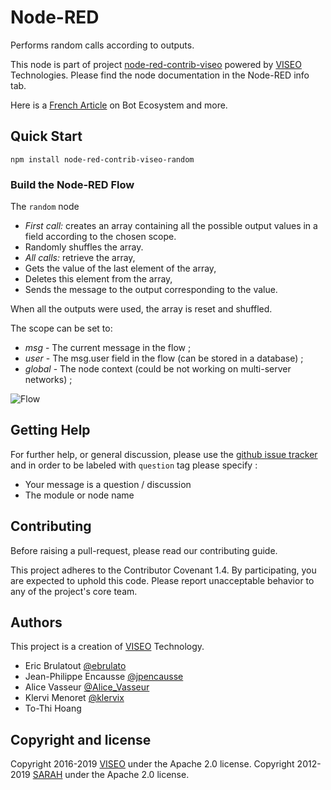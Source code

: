 # Node-RED

Performs random calls according to outputs.

This node is part of project [node-red-contrib-viseo](https://github.com/NGRP/node-red-contrib-viseo) powered by [VISEO](http://www.viseo.com) Technologies. Please find the node documentation in the Node-RED info tab. 

Here is a [French Article](https://goo.gl/DMfJk1) on Bot Ecosystem and more.

## Quick Start

```
npm install node-red-contrib-viseo-random
```

### Build the Node-RED Flow

The `random` node 
- *First call:* creates an array containing all the possible output values in a field according to the chosen scope.
- Randomly shuffles the array.
- *All calls:* retrieve the array,
- Gets the value of the last element of the array,
- Deletes this element from the array,
- Sends the message to the output corresponding to the value.

When all the outputs were used, the array is reset and shuffled.

The scope can be set to:
- *msg* - The current message in the flow ;
- *user* - The msg.user field in the flow (can be stored in a database) ;
- *global* - The node context (could be not working on multi-server networks) ;

![Flow](https://github.com/NGRP/node-red-contrib-viseo/raw/master/node-red-contrib-random/doc/flow.jpg)

## Getting Help

For further help, or general discussion, please use the [github issue tracker](https://github.com/NGRP/node-red-contrib-viseo/issues) and in order to be labeled with `question` tag please specify :
- Your message is a question / discussion
- The module or node name

## Contributing

Before raising a pull-request, please read our contributing guide.

This project adheres to the Contributor Covenant 1.4. By participating, 
you are expected to uphold this code. 
Please report unacceptable behavior to any of the project's core team.

## Authors

This project is a creation of [VISEO](http://www.viseo.com) Technology.

- Eric Brulatout [@ebrulato](https://twitter.com/ebrulato)
- Jean-Philippe Encausse [@jpencausse](https://twitter.com/jpencausse)
- Alice Vasseur [@Alice_Vasseur](https://twitter.com/Alice_Vasseur)
- Klervi Menoret [@klervix](https://twitter.com/klervix)
- To-Thi Hoang 

## Copyright and license

Copyright 2016-2019 [VISEO](http://www.viseo.com) under the Apache 2.0 license.
Copyright 2012-2019 [SARAH](http://sarah.encausse.net) under the Apache 2.0 license.